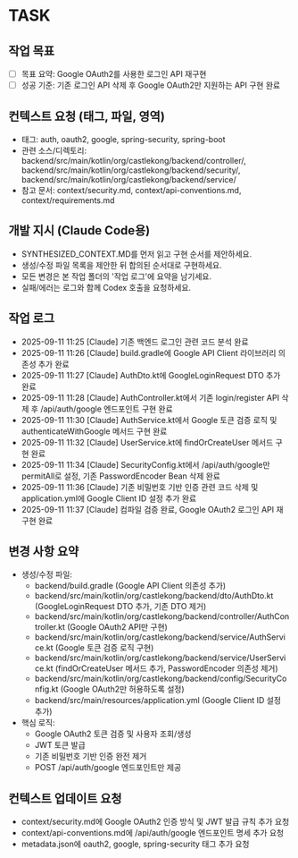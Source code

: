 # TASK

## 작업 목표
- [ ] 목표 요약: Google OAuth2를 사용한 로그인 API 재구현
- [ ] 성공 기준: 기존 로그인 API 삭제 후 Google OAuth2만 지원하는 API 구현 완료

## 컨텍스트 요청 (태그, 파일, 영역)
- 태그: auth, oauth2, google, spring-security, spring-boot
- 관련 소스/디렉토리: backend/src/main/kotlin/org/castlekong/backend/controller/, backend/src/main/kotlin/org/castlekong/backend/security/, backend/src/main/kotlin/org/castlekong/backend/service/
- 참고 문서: context/security.md, context/api-conventions.md, context/requirements.md

## 개발 지시 (Claude Code용)
- SYNTHESIZED_CONTEXT.MD를 먼저 읽고 구현 순서를 제안하세요.
- 생성/수정 파일 목록을 제안한 뒤 합의된 순서대로 구현하세요.
- 모든 변경은 본 작업 폴더의 '작업 로그'에 요약을 남기세요.
- 실패/에러는 로그와 함께 Codex 호출을 요청하세요.

## 작업 로그
- 2025-09-11 11:25 [Claude] 기존 백엔드 로그인 관련 코드 분석 완료
- 2025-09-11 11:26 [Claude] build.gradle에 Google API Client 라이브러리 의존성 추가 완료
- 2025-09-11 11:27 [Claude] AuthDto.kt에 GoogleLoginRequest DTO 추가 완료
- 2025-09-11 11:28 [Claude] AuthController.kt에서 기존 login/register API 삭제 후 /api/auth/google 엔드포인트 구현 완료
- 2025-09-11 11:30 [Claude] AuthService.kt에서 Google 토큰 검증 로직 및 authenticateWithGoogle 메서드 구현 완료
- 2025-09-11 11:32 [Claude] UserService.kt에 findOrCreateUser 메서드 구현 완료
- 2025-09-11 11:34 [Claude] SecurityConfig.kt에서 /api/auth/google만 permitAll로 설정, 기존 PasswordEncoder Bean 삭제 완료
- 2025-09-11 11:36 [Claude] 기존 비밀번호 기반 인증 관련 코드 삭제 및 application.yml에 Google Client ID 설정 추가 완료
- 2025-09-11 11:37 [Claude] 컴파일 검증 완료, Google OAuth2 로그인 API 재구현 완료

## 변경 사항 요약
- 생성/수정 파일:
  - backend/build.gradle (Google API Client 의존성 추가)
  - backend/src/main/kotlin/org/castlekong/backend/dto/AuthDto.kt (GoogleLoginRequest DTO 추가, 기존 DTO 제거)
  - backend/src/main/kotlin/org/castlekong/backend/controller/AuthController.kt (Google OAuth2 API만 구현)
  - backend/src/main/kotlin/org/castlekong/backend/service/AuthService.kt (Google 토큰 검증 로직 구현)
  - backend/src/main/kotlin/org/castlekong/backend/service/UserService.kt (findOrCreateUser 메서드 추가, PasswordEncoder 의존성 제거)
  - backend/src/main/kotlin/org/castlekong/backend/config/SecurityConfig.kt (Google OAuth2만 허용하도록 설정)
  - backend/src/main/resources/application.yml (Google Client ID 설정 추가)
- 핵심 로직:
  - Google OAuth2 토큰 검증 및 사용자 조회/생성
  - JWT 토큰 발급
  - 기존 비밀번호 기반 인증 완전 제거
  - POST /api/auth/google 엔드포인트만 제공

## 컨텍스트 업데이트 요청
- context/security.md에 Google OAuth2 인증 방식 및 JWT 발급 규칙 추가 요청
- context/api-conventions.md에 /api/auth/google 엔드포인트 명세 추가 요청
- metadata.json에 oauth2, google, spring-security 태그 추가 요청

